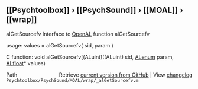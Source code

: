 ## [[Psychtoolbox]] &#8250; [[PsychSound]] &#8250; [[MOAL]] &#8250; [[wrap]]

alGetSourcefv  Interface to [OpenAL](OpenAL) function alGetSourcefv  
  
usage:  values = alGetSourcefv( sid, param )  
  
C function:  void alGetSourcefv[(ALuint]((ALuint) sid, [ALenum](ALenum) param, [ALfloat](ALfloat)\* values)  




<div class="code_header" style="text-align:right;">
  <span style="float:left;">Path&nbsp;&nbsp;</span> <span class="counter">Retrieve <a href=
  "https://raw.github.com/Psychtoolbox-3/Psychtoolbox-3/beta/Psychtoolbox/PsychSound/MOAL/wrap/_alGetSourcefv.m">current version from GitHub</a> | View <a href=
  "https://github.com/Psychtoolbox-3/Psychtoolbox-3/commits/beta/Psychtoolbox/PsychSound/MOAL/wrap/_alGetSourcefv.m">changelog</a></span>
</div>
<div class="code">
  <code>Psychtoolbox/PsychSound/MOAL/wrap/_alGetSourcefv.m</code>
</div>

